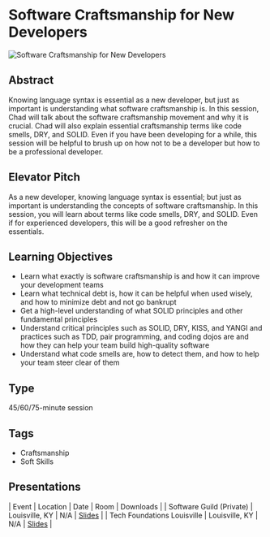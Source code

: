 # Software Craftsmanship for New Developers
![Software Craftsmanship for New Developers](https://chadgreen.blob.core.windows.net/slides/SoftwareCraftsmanshipForNewDevelopers.jpg)

## Abstract
Knowing language syntax is essential as a new developer, but just as important is understanding what software craftsmanship is.  In this session, Chad will talk about the software craftsmanship movement and why it is crucial.  Chad will also explain essential craftsmanship terms like code smells, DRY, and SOLID.  Even if you have been developing for a while, this session will be helpful to brush up on how not to be a developer but how to be a professional developer.

## Elevator Pitch
As a new developer, knowing language syntax is essential; but just as important is understanding the concepts of software craftsmanship.  In this session, you will learn about terms like code smells, DRY, and SOLID.  Even if for experienced developers, this will be a good refresher on the essentials.

## Learning Objectives
- Learn what exactly is software craftsmanship is and how it can improve your development teams
- Learn what technical debt is, how it can be helpful when used wisely, and how to minimize debt and not go bankrupt
- Get a high-level understanding of what SOLID principles and other fundamental principles
- Understand critical principles such as SOLID, DRY, KISS, and YANGI and practices such as TDD, pair programming, and coding dojos are and how they can help your team build high-quality software
- Understand what code smells are, how to detect them, and how to help your team steer clear of them

## Type
45/60/75-minute session

## Tags
- Craftsmanship
- Soft Skills

## Presentations
| Event | Location | Date | Room | Downloads |
| Software Guild (Private) | Louisville, KY | N/A | [Slides](https://chadgreen.blob.core.windows.net/slides/SoftwareCraftsmanshipForNewDevelopers-SoftwareGuild.pdf) |
| Tech Foundations Louisville | Louisville, KY | N/A | [Slides](https://chadgreen.blob.core.windows.net/slides/SoftwareCraftsmanshipForNewDevelopers-TechFoundationsLouisville.pdf) |
